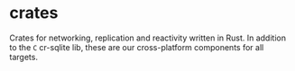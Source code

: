 # crates

Crates for networking, replication and reactivity written in Rust. In addition to the `C` cr-sqlite lib, these are our cross-platform components for all targets.
